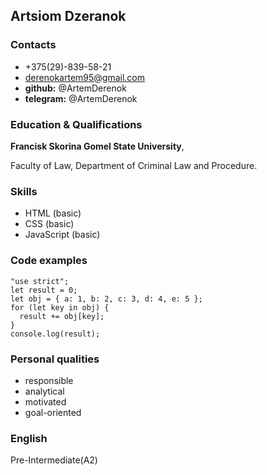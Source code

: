 ## Artsiom Dzeranok 
### Contacts
* +375(29)-839-58-21
* derenokartem95@gmail.com
* **github:** @ArtemDerenok
* **telegram:** @ArtemDerenok

### Education & Qualifications
**Francisk Skorina Gomel State University**, 

Faculty of Law, Department of Criminal Law and Procedure.
### Skills
* HTML (basic)
* CSS (basic)
* JavaScript (basic)

### Code examples
```
"use strict";
let result = 0;
let obj = { a: 1, b: 2, c: 3, d: 4, e: 5 };
for (let key in obj) {
  result += obj[key];
}
console.log(result);
```
### Personal qualities
* responsible
* analytical 
* motivated 
* goal-oriented 

### English
Pre-Intermediate(A2)
